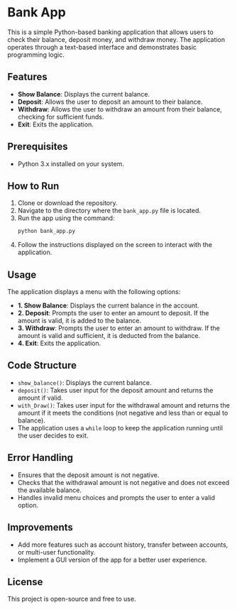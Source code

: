 # Bank App

This is a simple Python-based banking application that allows users to check their balance, deposit money, and withdraw money. The application operates through a text-based interface and demonstrates basic programming logic.

## Features

- **Show Balance**: Displays the current balance.
- **Deposit**: Allows the user to deposit an amount to their balance.
- **Withdraw**: Allows the user to withdraw an amount from their balance, checking for sufficient funds.
- **Exit**: Exits the application.

## Prerequisites

- Python 3.x installed on your system.

## How to Run

1. Clone or download the repository.
2. Navigate to the directory where the `bank_app.py` file is located.
3. Run the app using the command:
    ```bash
    python bank_app.py
    ```
4. Follow the instructions displayed on the screen to interact with the application.

## Usage

The application displays a menu with the following options:


- **1. Show Balance**: Displays the current balance in the account.
- **2. Deposit**: Prompts the user to enter an amount to deposit. If the amount is valid, it is added to the balance.
- **3. Withdraw**: Prompts the user to enter an amount to withdraw. If the amount is valid and sufficient, it is deducted from the balance.
- **4. Exit**: Exits the application.

## Code Structure

- `show_balance()`: Displays the current balance.
- `deposit()`: Takes user input for the deposit amount and returns the amount if valid.
- `with_Draw()`: Takes user input for the withdrawal amount and returns the amount if it meets the conditions (not negative and less than or equal to balance).
- The application uses a `while` loop to keep the application running until the user decides to exit.

## Error Handling

- Ensures that the deposit amount is not negative.
- Checks that the withdrawal amount is not negative and does not exceed the available balance.
- Handles invalid menu choices and prompts the user to enter a valid option.

## Improvements

- Add more features such as account history, transfer between accounts, or multi-user functionality.
- Implement a GUI version of the app for a better user experience.

## License

This project is open-source and free to use.
